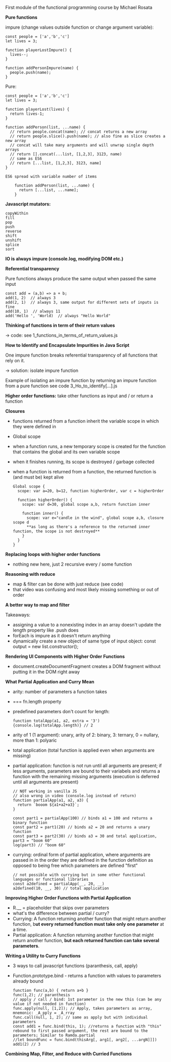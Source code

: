 First module of the functional programming course by Michael Rosata

**Pure functions**

impure (change values outside function or change argument variable):

    const people = ['a','b','c']
    let lives = 3;

    function playerLostImpure() {
      lives--;
    }

    function addPersonImpure(name) {
      people.push(name);
    }


Pure:

    const people = ['a','b','c']
    let lives = 3;

    function playerLost(lives) {
      return lives-1;
    }

    function addPerson(list, ...name) {
      // return people.concat(name); // concat returns a new array
      // return people.slice().push(name); // also fine as slice creates a new array
      // concat will take many arguments and will unwrap single depth arrays
      // return [].concat(...list, [1,2,3], 3123, name)
      // same as ES6
      // return [...list, [1,2,3], 3123, name]
    }

    ES6 spread with variable number of items

        function addPerson(list, ...name) {
          return [...list, ...name];
        }


**Javascript mutators:**

    copyWithin
    fill
    pop
    push
    reverse
    shift
    unshift
    splice
    sort

**IO is always impure (console.log, modifying DOM etc.)**

**Referential transparency**

Pure functions always produce the same output when passed the same input

    const add = (a,b) => a + b;
    add(1, 2)  // always 3
    add(2, 1)  // always 3, same output for different sets of inputs is fine
    add(10, 1)  // always 11
    add('Hello ', 'World)  // always "Hello World"


**Thinking of functions in term of their return values**

-> code: see 1_functions_in_terms_of_return_values.js

 **How to Identify and Encapsulate Impurities in Java Script**
 
 One impure function breaks referential transparency of all functions that rely on it.

-> solution: isolate impure function

Example of isolating an impure function by returning an impure function from a pure function see code 3_Ho_to_identify[...].js

**Higher order functions:** take other functions as input and / or return a function

**Closures**

- functions returned from a function inherit the variable scope in which they were defined in
- Global scope
- when a function runs, a new temporary scope is created for the function that contains the global and its own variable scope
- when it finishes running, its scope is destroyed / garbage collected
- when a function is returned from a function, the returned function is (and must be) kept alive

      Global scope {
        scope: var a=20, b=12, function higherOrder, var c = higherOrder

        function higherOrder() {
          scope: var d=30, global scope a,b, return function inner

          function inner() {
            scope: var e="candle in the wind", global scope a,b, closure scope d
            **as long as there's a reference to the returned inner function, the scope is not destroyed**
          }
        }
      }

**Replacing loops with higher order functions**

- nothing new here, just 2 recursive every / some function

**Reasoning with reduce**

- map & filter can be done with just reduce (see code)
- that video was confusing and most likely missing something or out of order

**A better way to map and filter**

Takeaways: 
- assigning a value to a nonexisting index in an array doesn't update the length property like .push does
- forEach is impure as it doesn't return anything
- dynamically create a new object of same type of input object: const output = new list.constructor();


**Rendering UI Components with Higher Order Functions**
- document.createDocumentFragment creates a DOM fragment without putting it in the DOM right away

**What Partial Application and Curry Mean**

- arity: number of parameters a function takes
- === fn.length property
- predefined parameters don't count for length:
  
      function totalApp(a1, a2, extra = '3') {console.log(totalApp.length)} // 2
- arity of 1 (1 argument): unary, arity of 2: binary, 3: ternary, 0 = nullary, more than 1: polyaric
- total application (total function is applied even when arguments are missing)
- partial application: function is not run until all arguments are present; if less arguments, parameters are bound to their variabels and returns a function with the remaining missing arguments (execution is deferred until all arguments are present)
  
      // NOT working in vanilla JS
      // also wrong in video (console.log instead of return)
      function partialApp(a1, a2, a3) {
        return `booom ${a1+a2+a3}`;
      }

      const part1 = partialApp(100) // binds a1 = 100 and returns a binary function
      const part2 = part1(20) // binds a2 = 20 and returns a unary function
      const part3 = part2(30) // binds a3 = 30 and total application, part3 = "boom 60"
      log(part3) // "boom 60"


- currying: ordinal form of partial application, where arguments are passed in in the order they are defined in the function definition as opposed to being free which parameters are defined "first"

      // not possible with currying but in some other functional languages or functional libraries
      const a2defined = partialApp(__, 20, __) 
      a2defined(10, __, 30) // total application
      

**Improving Higher Order Functions with Partial Application**
- R.__ = placeholder that skips over parameters
- what's the difference between partial / curry?
- Currying: A function returning another function that might return another function, b**ut every returned function must take only one parameter** at a time.
- Partial application: A function returning another function that might return another function, **but each returned function can take several parameters**.


**Writing a Utility to Curry Functions**
- 3 ways to call javascript functions (paranthesis, call, apply)
- Function.prototype.bind - returns a function with values to parameters already bound
  
      function func(a,b) { return a+b }
      func(1,2); // paranthesis
      // apply / call / bind: 1st parameter is the new this (can be any value if not needed in function)
      func.apply(null, [1,2]); // Apply, takes parameters as array, mnemonic: _A_pply = _A_rray
      func.call(null, 1, 2); // same as apply but with individual parameters
      const add1 = func.bind(this, 1); //returns a function with "this" rebound to first passed argument, the rest are bound to the parameters; Similar to Ramda.partial
      //let boundFunc = func.bind(thisArg[, arg1[, arg2[, ...argN]]])
      add1(2) // 3
  

**Combining Map, Filter, and Reduce with Curried Functions**
